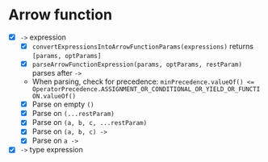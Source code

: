 # Arrow function

- [x] `->` expression
  - [x] `convertExpressionsIntoArrowFunctionParams(expressions)` returns `[params, optParams]`
  - [x] `parseArrowFunctionExpression(params, optParams, restParam)` parses after `->`
  - When parsing, check for precedence: `minPrecedence.valueOf() <= OperatorPrecedence.ASSIGNMENT_OR_CONDITIONAL_OR_YIELD_OR_FUNCTION.valueOf()`
  - [x] Parse on empty `()`
  - [x] Parse on `(...restParam)`
  - [x] Parse on `(a, b, c, ...restParam)`
  - [x] Parse on `(a, b, c) ->`
  - [x] Parse on `a ->`
- [x] `->` type expression